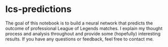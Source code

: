 # lcs-predictions
The goal of this notebook is to build a neural network that predicts the outcome of professional League of Legends matches. I explain my thought process and analysis throughout and provide some (hopefully) interesting results. If you have any questions or feedback, feel free to contact me.
